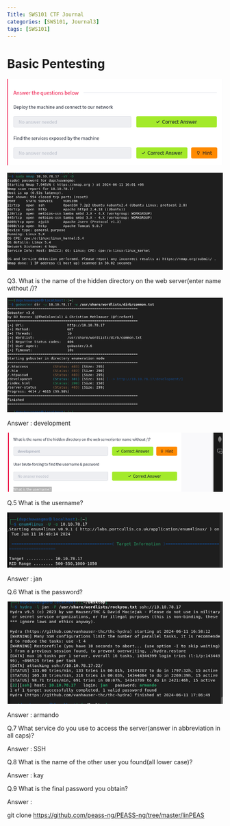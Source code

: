 ```yaml
---
Title: SWS101 CTF Journal
categories: [SWS101, Journal3]
tags: [SWS101]
---
```


# Basic Pentesting

![alt text](<../images/SWS101-images/CTF Journals/Journal3/Screenshot from 2024-06-11 15-58-32.png>)

![alt text](<../images/SWS101-images/CTF Journals/Journal3/Screenshot from 2024-06-11 16-02-35.png>)

Q3. What is the name of the hidden directory on the web server(enter name without /)?

![alt text](<../images/SWS101-images/CTF Journals/Journal3/Screenshot from 2024-06-11 16-13-02.png>)

Answer : development

![alt text](<../images/SWS101-images/CTF Journals/Journal3/Screenshot from 2024-06-11 16-15-07.png>)

Q.5 What is the username? 

![alt text](<../images/SWS101-images/CTF Journals/Journal3/Screenshot from 2024-06-11 16-49-26.png>)

Answer : jan

Q.6 What is the password?

![alt text](<../images/SWS101-images/CTF Journals/Journal3/Screenshot from 2024-06-11 17-07-12.png>)

Answer : armando

Q.7 What service do you use to access the server(answer in abbreviation in all caps)?

Answer : SSH

Q.8 What is the name of the other user you found(all lower case)?

Answer : kay

Q.9 What is the final password you obtain?

Answer : 

git clone https://github.com/peass-ng/PEASS-ng/tree/master/linPEAS



